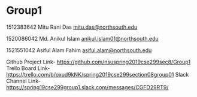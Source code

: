 # Group1

1512383642	Mitu Rani Das	<mitu.das@northsouth.edu>

1520086042	Md. Anikul Islam	<anikul.islam01@northsouth.edu>

1521551042	Asiful Alam Fahim	<asiful.alam@northsouth.edu>


Github Project Link- https://github.com/nsuspring2019cse299sec8/Group1
Trello Board Link- https://trello.com/b/oxud9kNK/spring2019cse299section08group01
Slack Channel Link- https://spring19cse299group1.slack.com/messages/CGFD29RT9/
